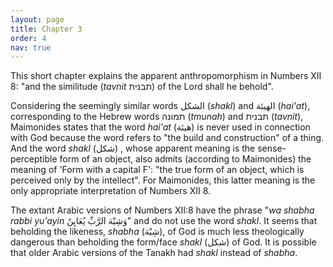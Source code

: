 ```yaml
---
layout: page
title: Chapter 3
order: 4
nav: true
---
```


This short chapter explains the apparent anthropomorphism in Numbers XII 8: "and the similitude (_tavnit_ תבנית) of the Lord shall he behold".

Considering the seemingly similar words الشكل (_shakl_) and الهيئة (_hai'at_), corresponding to the Hebrew words תמונה (_tmunah_) and תבנית (_tavnit_), Maimonides states that the word _hai'at_ (هيئة) is never used in connection with God because the word refers to "the build and construction" of a thing. And the word _shakl_ (شكل) , whose apparent meaning is the sense-perceptible form of an object, also admits (according to Maimonides) the meaning of 'Form with a capital F': "the true form of an object, which is perceived only by the intellect". For Maimonides, this latter meaning is the only appropriate interpretation of Numbers XII 8. 

The extant Arabic versions of Numbers XII:8 have the phrase "_wa shabha rabbi yu'ayin_ وَشِبْهَ الرَّبِّ يُعَايِنُ" and do not use the word _shakl_. It seems that beholding the likeness, _shabha_ (شِبْهَ), of God is much less theologically dangerous than beholding the form/face _shakl_ (شكل) of God. It is possible that older Arabic versions of the Tanakh had _shakl_ instead of _shabha_. 
